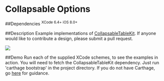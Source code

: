Collapsable Options
===================

##Dependencies
<sup>XCode 6.4+ iOS 8.0+</sup>

##Description
Example implementations of [CollapsableTableKit](https://github.com/rob-nash/CollapsableTableKit.git). If anyone would like to contribute a design, please submit a pull request.

![](http://i.imgur.com/qLWgNxl.gif?1)

##Demo
Run each of the supplied XCode schemes, to see the examples in action. You will need to fetch the CollapsableTableKit dependency. Just run 'carthage bootstrap' in the project directory. If you do not have Carthage, go [here](https://github.com/Carthage/Carthage#adding-frameworks-to-an-application) for guidance.

